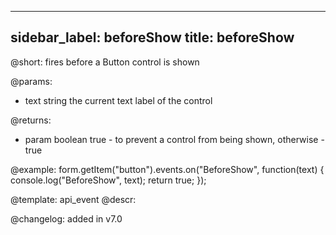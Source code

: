 
---
sidebar_label: beforeShow
title: beforeShow
---          

@short: fires before a Button control is shown

@params:
- text     string  the current text label of the control


@returns:
- param   boolean     true - to prevent a control from being shown, otherwise - true


@example:
form.getItem("button").events.on("BeforeShow", function(text) {
    console.log("BeforeShow", text);
    return true;
});


@template: api_event
@descr:


@changelog: added in v7.0
